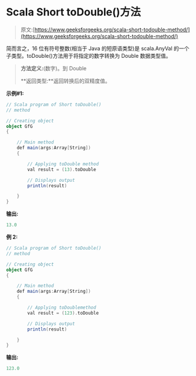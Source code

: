 # Scala Short toDouble()方法

> 原文:[https://www.geeksforgeeks.org/scala-short-todouble-method/](https://www.geeksforgeeks.org/scala-short-todouble-method/)

简而言之，16 位有符号整数(相当于 Java 的短原语类型)是 scala.AnyVal 的一个子类型。toDouble()方法用于将指定的数字转换为 Double 数据类型值。

> **方法定义:**(数字)。到 Double
> 
> **返回类型:**返回转换后的双精度值。

**示例#1:**

```scala
// Scala program of Short toDouble() 
// method 

// Creating object 
object GfG 
{ 

    // Main method 
    def main(args:Array[String]) 
    { 

        // Applying toDouble method 
        val result = (13).toDouble

        // Displays output 
        println(result) 

    } 
} 
```

**输出:**

```scala
13.0

```

**例 2:**

```scala
// Scala program of Short toDouble() 
// method 

// Creating object 
object GfG 
{ 

    // Main method 
    def main(args:Array[String]) 
    { 

        // Applying toDoublemethod 
        val result = (123).toDouble

        // Displays output 
        println(result) 

    } 
} 
```

**输出:**

```scala
123.0

```